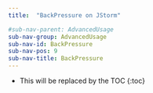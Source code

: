 ```yaml
---
title:  "BackPressure on JStorm"

#sub-nav-parent: AdvancedUsage
sub-nav-group: AdvancedUsage
sub-nav-id: BackPressure
sub-nav-pos: 9
sub-nav-title: BackPressure
---
```


* This will be replaced by the TOC
{:toc}
